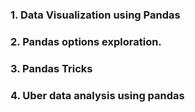  
### 1. Data Visualization using Pandas
### 2. Pandas options exploration.
### 3. Pandas Tricks
### 4. Uber data analysis using pandas
